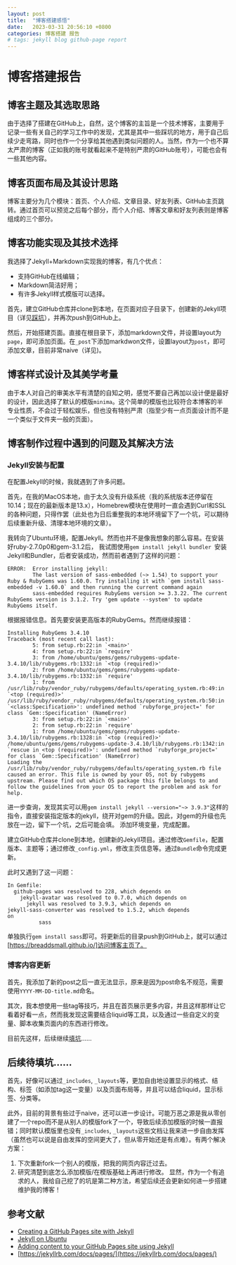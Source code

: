 ```yaml
---
layout: post
title:  "博客搭建感悟"
date:   2023-03-31 20:56:10 +0800
categories: 博客搭建 报告
# tags: jekyll blog github-page report
---
```

# 博客搭建报告

## 博客主题及其选取思路

由于选择了搭建在GitHub上，自然，这个博客的主旨是一个技术博客，主要用于记录一些有关自己的学习工作中的发现，尤其是其中一些踩坑的地方，用于自己后续少走弯路，同时也作一个分享给其他遇到类似问题的人。当然，作为一个也不算太严肃的博客（正如我的账号就看起来不是特别严肃的GitHub账号），可能也会有一些其他内容。

## 博客页面布局及其设计思路

博客主要分为几个模块：首页、个人介绍、文章目录、好友列表、GitHub主页跳转。通过首页可以预览之后每个部分，而个人介绍、博客文章和好友列表则是博客组成的三个部分。

## 博客功能实现及其技术选择

我选择了Jekyll+Markdown实现我的博客，有几个优点：
- 支持GitHub在线编辑；
- Markdown简洁好用；
- 有许多Jekyll样式模版可以选择。

首先，建立GitHub仓库并clone到本地，在页面对应子目录下，创建新的Jekyll项目（详见[踩坑](#jekyll安装与配置)），并再次push到GitHub上。

然后，开始搭建页面。直接在根目录下，添加markdown文件，并设置layout为`page`，即可添加页面。在`_post`下添加markdwon文件，设置layout为`post`，即可添加文章，目前非常naive（详见[](#博客内容更新))。

## 博客样式设计及其美学考量

由于本人对自己的审美水平有清楚的自知之明，感觉不要自己再加以设计便是最好的设计，因此选择了默认的模版`minima`。这个简单的模版也比较符合本博客的半专业性质，不会过于轻松娱乐，但也没有特别严肃（指至少有一点页面设计而不是一个类似于文件夹一般的页面）。

## 博客制作过程中遇到的问题及其解决方法

### Jekyll安装与配置
在配置Jekyll的时候，我就遇到了许多问题。

首先，在我的MacOS本地，由于太久没有升级系统（我的系统版本还停留在10.14；现在的最新版本是13.x），Homebrew模块在使用时一直会遇到Curl和SSL的各种问题，只得作罢（此处也为日后重整我的本地环境留下了一个坑，可以期待后续重新升级、清理本地环境的文章）。

我转向了Ubuntu环境，配置Jekyll。然而也并不是像我想象的那么容易。在安装好ruby-2.7.0p0和gem-3.1.2后，
我试图使用`gem install jekyll bundler
`安装Jekyll和Bundler，后者安装成功，然而前者遇到了这样的问题：

```
ERROR:  Error installing jekyll:
        The last version of sass-embedded (~> 1.54) to support your Ruby & RubyGems was 1.60.0. Try installing it with `gem install sass-embedded -v 1.60.0` and then running the current command again
        sass-embedded requires RubyGems version >= 3.3.22. The current RubyGems version is 3.1.2. Try 'gem update --system' to update RubyGems itself.
```

根据报错信息。首先要安装更高版本的RubyGems。然而继续报错：
```
Installing RubyGems 3.4.10
Traceback (most recent call last):
        5: from setup.rb:22:in `<main>'
        4: from setup.rb:22:in `require'
        3: from /home/ubuntu/gems/gems/rubygems-update-3.4.10/lib/rubygems.rb:1332:in `<top (required)>'
        2: from /home/ubuntu/gems/gems/rubygems-update-3.4.10/lib/rubygems.rb:1332:in `require'
        1: from /usr/lib/ruby/vendor_ruby/rubygems/defaults/operating_system.rb:49:in `<top (required)>'
/usr/lib/ruby/vendor_ruby/rubygems/defaults/operating_system.rb:50:in `<class:Specification>': undefined method `rubyforge_project=' for class `Gem::Specification' (NameError)
        3: from setup.rb:22:in `<main>'
        2: from setup.rb:22:in `require'
        1: from /home/ubuntu/gems/gems/rubygems-update-3.4.10/lib/rubygems.rb:1328:in `<top (required)>'
/home/ubuntu/gems/gems/rubygems-update-3.4.10/lib/rubygems.rb:1342:in `rescue in <top (required)>': undefined method `rubyforge_project=' for class `Gem::Specification' (NameError)
Loading the /usr/lib/ruby/vendor_ruby/rubygems/defaults/operating_system.rb file caused an error. This file is owned by your OS, not by rubygems upstream. Please find out which OS package this file belongs to and follow the guidelines from your OS to report the problem and ask for help.
```
进一步查询，发现其实可以用`gem install jekyll --version="~> 3.9.3"`这样的指令，直接安装指定版本的jekyll，绕开对gem的升级。因此，对gem的升级也先放在一边，留下一个坑，之后可能会填。
添加环境变量，完成配置。

建立GitHub仓库并clone到本地，创建新的Jekyll项目。通过修改`Gemfile`，配置版本、主题等；通过修改`_config.yml`，修改主页信息等。通过`Bundle`命令完成更新。

此时又遇到了这一问题：
```
In Gemfile:
  github-pages was resolved to 228, which depends on
    jekyll-avatar was resolved to 0.7.0, which depends on
      jekyll was resolved to 3.9.3, which depends on
jekyll-sass-converter was resolved to 1.5.2, which depends
on
          sass
```
单独执行`gem install sass`即可。将更新后的目录push到GitHub上，就可以通过[https://breaddsmall.github.io/]访问博客主页了。

### 博客内容更新

首先，我添加了新的post之后一直无法显示，原来是因为post命名不规范，需要使用`YYYY-MM-DD-title.md`命名。

其次，我本想使用一些tag等技巧，并且在首页展示更多内容，并且这样那样让它看着好看一点，然而我发现这需要结合liquid等工具，以及通过一些自定义的变量、脚本收集页面内的东西进行修改。

目前先这样，后续继续[填坑](#后续待填坑)……

## 后续待填坑……

首先，好像可以通过`_includes`, `_layouts`等，更加自由地设置显示的格式、结构、标签（如添加tag这一变量）以及页面布局等，并且可以结合liquid，显示标签、分类等。

此外，目前的背景有些过于naive，还可以进一步设计。可能万恶之源是我从零创建了一个repo而不是从别人的模版fork了一个，导致后续添加模版的时候一直报错；同时默认模版里也没有`_includes`, `_layouts`这些文档让我来进一步自由发挥（虽然也可以说是自由发挥的空间更大了，但从零开始还是有点难）。有两个解决方案：
1. 下次重新fork一个别人的模版，把我的网页内容迁过去。
2. 研究清楚到底怎么添加模版/在模版基础上再进行修改。
显然，作为一个有追求的人，我给自己挖了的坑是第二种方法，希望后续还会更新如何进一步搭建维护我的博客！

## 参考文献
- [Creating a GitHub Pages site with Jekyll](https://docs.github.com/en/pages/setting-up-a-github-pages-site-with-jekyll/creating-a-github-pages-site-with-jekyll)
- [Jekyll on Ubuntu](https://jekyllrb.com/docs/installation/ubuntu/)
- [Adding content to your GitHub Pages site using Jekyll](https://docs.github.com/en/pages/setting-up-a-github-pages-site-with-jekyll/adding-content-to-your-github-pages-site-using-jekyll)
- [https://jekyllrb.com/docs/pages/](https://jekyllrb.com/docs/pages/)
